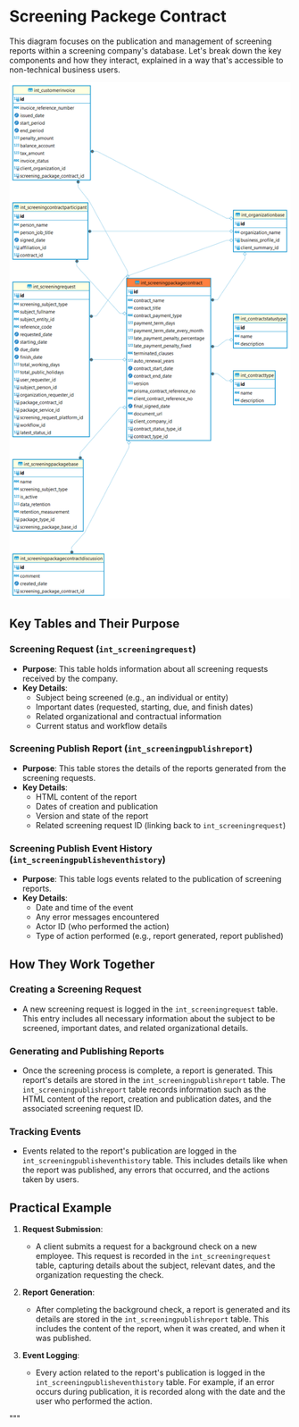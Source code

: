 # Screening Packege Contract

This diagram focuses on the publication and management of screening reports within a screening company's database. Let's break down the key components and how they interact, explained in a way that's accessible to non-technical business users.

![static/img/prismaenterprise - int_screeningpackageservice.png](<../../../../../static/img/prismaenterprise - int_screeningpackagecontract.png>)

## Key Tables and Their Purpose

### Screening Request (`int_screeningrequest`)

- **Purpose**: This table holds information about all screening requests received by the company.
- **Key Details**:
  - Subject being screened (e.g., an individual or entity)
  - Important dates (requested, starting, due, and finish dates)
  - Related organizational and contractual information
  - Current status and workflow details

### Screening Publish Report (`int_screeningpublishreport`)

- **Purpose**: This table stores the details of the reports generated from the screening requests.
- **Key Details**:
  - HTML content of the report
  - Dates of creation and publication
  - Version and state of the report
  - Related screening request ID (linking back to `int_screeningrequest`)

### Screening Publish Event History (`int_screeningpublisheventhistory`)

- **Purpose**: This table logs events related to the publication of screening reports.
- **Key Details**:
  - Date and time of the event
  - Any error messages encountered
  - Actor ID (who performed the action)
  - Type of action performed (e.g., report generated, report published)

## How They Work Together

### Creating a Screening Request

- A new screening request is logged in the `int_screeningrequest` table. This entry includes all necessary information about the subject to be screened, important dates, and related organizational details.

### Generating and Publishing Reports

- Once the screening process is complete, a report is generated. This report's details are stored in the `int_screeningpublishreport` table. The `int_screeningpublishreport` table records information such as the HTML content of the report, creation and publication dates, and the associated screening request ID.

### Tracking Events

- Events related to the report's publication are logged in the `int_screeningpublisheventhistory` table. This includes details like when the report was published, any errors that occurred, and the actions taken by users.

## Practical Example

1. **Request Submission**:

   - A client submits a request for a background check on a new employee. This request is recorded in the `int_screeningrequest` table, capturing details about the subject, relevant dates, and the organization requesting the check.

2. **Report Generation**:

   - After completing the background check, a report is generated and its details are stored in the `int_screeningpublishreport` table. This includes the content of the report, when it was created, and when it was published.

3. **Event Logging**:
   - Every action related to the report's publication is logged in the `int_screeningpublisheventhistory` table. For example, if an error occurs during publication, it is recorded along with the date and the user who performed the action.

"""
